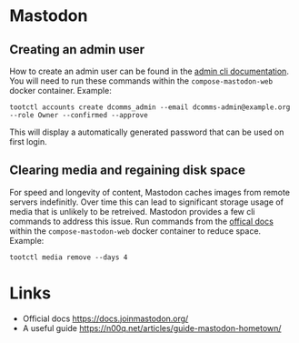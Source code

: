 # Mastodon


## Creating an admin user

How to create an admin user can be found in the [admin cli documentation](https://docs.joinmastodon.org/admin/tootctl/). You will need to run these commands within the `compose-mastodon-web` docker container. Example:
```
tootctl accounts create dcomms_admin --email dcomms-admin@example.org --role Owner --confirmed --approve
```

This will display a automatically generated password that can be used on first login.


## Clearing media and regaining disk space

For speed and longevity of content, Mastodon caches images from remote servers indefinitly. Over time this can lead to significant storage usage of media that is unlikely to be retreived.
Mastodon provides a few cli commands to address this issue. Run commands from the [offical docs](https://docs.joinmastodon.org/admin/tootctl/#media) within the `compose-mastodon-web` docker container to reduce space. Example:
```
tootctl media remove --days 4
```


# Links

* Official docs https://docs.joinmastodon.org/
* A useful guide https://n00q.net/articles/guide-mastodon-hometown/
